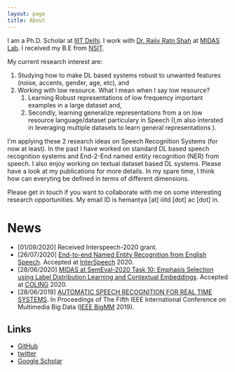 ```yaml
---
layout: page
title: About
---
```


I am a Ph.D. Scholar at [IIIT Delhi](https://iiitd.ac.in/). I work with [Dr. Rajiv Ratn Shah](http://midas.iiitd.edu.in/team/rajiv-ratn-shah.html) at [MIDAS Lab](http://midas.iiitd.edu.in/). I received my B.E from [NSIT](http://www.nsit.ac.in/). 

My current research interest are: 

1. Studying how to make DL based systems robust to unwanted features (noise, accents, gender, age, etc), and
2. Working with low resource. What I mean when I say low resource?
   1. Learning Robust representations of low frequency important examples in a large dataset and, 
   2. Secondly, learning generalize representations from a on low resource language/dataset particulary in Speech (I,m also         intersted in leveraging multiple datasets to learn general representations ). 

I'm applying these 2 research ideas on Speech Recognition Systems (for now at least). In the past I have worked on standard DL based speech recognition systems and End-2-End named entity recognition (NER) from speech. I also enjoy working on textual dataset based DL systems. Please have a look at my publications for more details. In my spare time, I think how can everyting be defined in terms of different  dimensions. 

Please get in touch if you want to collaborate with me on some interesting research opportunities. My email ID is hemantya [at] iiitd [dot] ac [dot] in.

# News

- [01/09/2020] Received Interspeech-2020 grant.
- [26/07/2020] [End-to-end Named Entity Recognition from English Speech](https://arxiv.org/abs/2005.11184). Accepted at [InterSpeech](http://www.interspeech2020.org/) 2020. 
- [28/06/2020] [MIDAS at SemEval-2020 Task 10: Emphasis Selection using Label Distribution Learning and Contextual Embeddings](https://drive.google.com/file/d/1sstpC23HZoR_3hEkfJn5eH8xig0VaOXd/view). Accepted at [COLING](https://coling2020.org/) 2020.
- [28/06/2019] [AUTOMATIC SPEECH RECOGNITION FOR REAL TIME SYSTEMS](https://drive.google.com/file/d/18j58woXz5WUgkHaOO3b7byRWck5Oyzg7/view). In Proceedings of The Fifth IEEE International Conference on Multimedia Big Data ([IEEE BigMM](http://bigmm2019.org/) 2019).


## Links
- [GitHub](https://github.com/raotnameh)
- [twitter](https://mobile.twitter.com/raotnameh)
- [Google Scholar](https://scholar.google.com/citations?hl=en&user=c1W_q7wAAAAJ&view_op=list_works&citft=1&citft=2&citft=3&email_for_op=raotnameh%40gmail.com&authuser=1&gmla=AJsN-F4UHp3xZh0-jPkynKELHQH_PaLtzht5c17MSw8kRYyjeHzkewMHBRdaaJVVJIKB6wiOPgrtvk94W2e7mzfVAM14dcp8xMhMr9AU-LMlB7jqkfEfQT_jzgzbmob53QhhqHXIlaPA_JxJCZ2O-3KDWNNgdOug3lhhUUOuNY7kve2AWowPz17qHdPGLovX8mof7O-8v579TUjqoz6RxdDkWBFUdZZh51v4q7aVeQ84JfdUmz3yaQcLPcXr8SlRYFAghuzTUiu0-3U2tlWY0me7iXU7EEJ_kQ)
